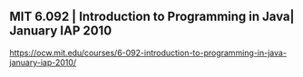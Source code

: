 ## MIT 6.092 | Introduction to Programming in Java| January IAP 2010

https://ocw.mit.edu/courses/6-092-introduction-to-programming-in-java-january-iap-2010/
